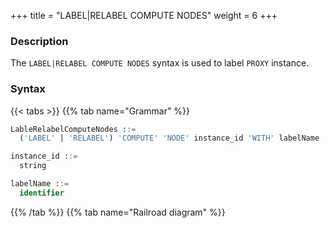 +++
title = "LABEL|RELABEL COMPUTE NODES"
weight = 6
+++

### Description

The `LABEL|RELABEL COMPUTE NODES` syntax is used to label `PROXY` instance.

### Syntax

{{< tabs >}}
{{% tab name="Grammar" %}}
```sql
LableRelabelComputeNodes ::=
  ('LABEL' | 'RELABEL') 'COMPUTE' 'NODE' instance_id 'WITH' labelName

instance_id ::=
  string

labelName ::=
  identifier
```
{{% /tab %}}
{{% tab name="Railroad diagram" %}}
<iframe frameborder="0" name="diagram" id="diagram" width="100%" height="100%"></iframe>
{{% /tab %}}
{{< /tabs >}}

### Supplement

- needs to be obtained through [SHOW COMPUTE NODES](/en/reference/distsql/syntax/ral/circuit-breaker/show-compute-nodes/) syntax query

- `RELABEL` is used to relabel `PROXY` instance

### Example

- Label `PROXY` instance

```sql
LABEL COMPUTE NODE "0699e636-ade9-4681-b37a-65240c584bb3" WITH label_1;
```

- Relabel `PROXY` instance

```sql
RELABEL COMPUTE NODE "0699e636-ade9-4681-b37a-65240c584bb3" WITH label_2;
```

### Reserved word

`LABEL`, `RELABEL`, `COMPUTE`, `NODES`, `WITH`

### Related links

- [Reserved word](/en/reference/distsql/syntax/reserved-word/)
- [SHOW COMPUTE NODES](/en/reference/distsql/syntax/ral/circuit-breaker/show-compute-nodes/)
